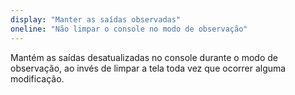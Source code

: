 ```yaml
---
display: "Manter as saídas observadas"
oneline: "Não limpar o console no modo de observação"
---
```


Mantém as saídas desatualizadas no console durante o modo de observação, ao invés de limpar a tela toda vez que ocorrer alguma modificação.
